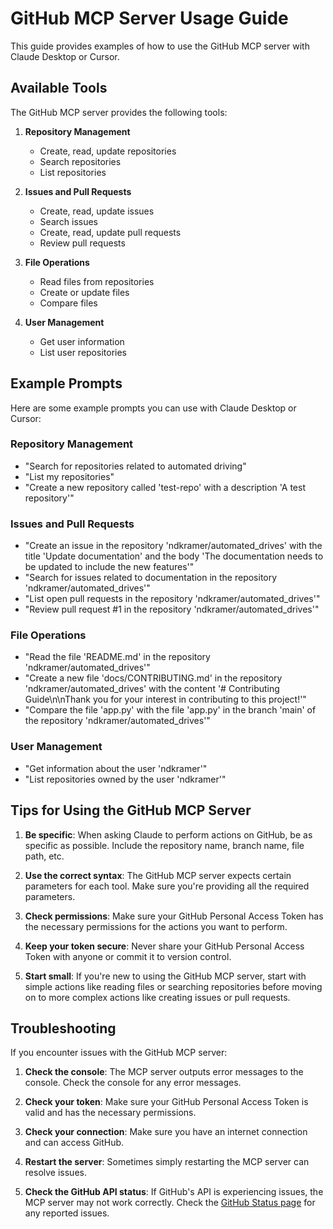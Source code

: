 # GitHub MCP Server Usage Guide

This guide provides examples of how to use the GitHub MCP server with Claude Desktop or Cursor.

## Available Tools

The GitHub MCP server provides the following tools:

1. **Repository Management**
   - Create, read, update repositories
   - Search repositories
   - List repositories

2. **Issues and Pull Requests**
   - Create, read, update issues
   - Search issues
   - Create, read, update pull requests
   - Review pull requests

3. **File Operations**
   - Read files from repositories
   - Create or update files
   - Compare files

4. **User Management**
   - Get user information
   - List user repositories

## Example Prompts

Here are some example prompts you can use with Claude Desktop or Cursor:

### Repository Management

- "Search for repositories related to automated driving"
- "List my repositories"
- "Create a new repository called 'test-repo' with a description 'A test repository'"

### Issues and Pull Requests

- "Create an issue in the repository 'ndkramer/automated_drives' with the title 'Update documentation' and the body 'The documentation needs to be updated to include the new features'"
- "Search for issues related to documentation in the repository 'ndkramer/automated_drives'"
- "List open pull requests in the repository 'ndkramer/automated_drives'"
- "Review pull request #1 in the repository 'ndkramer/automated_drives'"

### File Operations

- "Read the file 'README.md' in the repository 'ndkramer/automated_drives'"
- "Create a new file 'docs/CONTRIBUTING.md' in the repository 'ndkramer/automated_drives' with the content '# Contributing Guide\n\nThank you for your interest in contributing to this project!'"
- "Compare the file 'app.py' with the file 'app.py' in the branch 'main' of the repository 'ndkramer/automated_drives'"

### User Management

- "Get information about the user 'ndkramer'"
- "List repositories owned by the user 'ndkramer'"

## Tips for Using the GitHub MCP Server

1. **Be specific**: When asking Claude to perform actions on GitHub, be as specific as possible. Include the repository name, branch name, file path, etc.

2. **Use the correct syntax**: The GitHub MCP server expects certain parameters for each tool. Make sure you're providing all the required parameters.

3. **Check permissions**: Make sure your GitHub Personal Access Token has the necessary permissions for the actions you want to perform.

4. **Keep your token secure**: Never share your GitHub Personal Access Token with anyone or commit it to version control.

5. **Start small**: If you're new to using the GitHub MCP server, start with simple actions like reading files or searching repositories before moving on to more complex actions like creating issues or pull requests.

## Troubleshooting

If you encounter issues with the GitHub MCP server:

1. **Check the console**: The MCP server outputs error messages to the console. Check the console for any error messages.

2. **Check your token**: Make sure your GitHub Personal Access Token is valid and has the necessary permissions.

3. **Check your connection**: Make sure you have an internet connection and can access GitHub.

4. **Restart the server**: Sometimes simply restarting the MCP server can resolve issues.

5. **Check the GitHub API status**: If GitHub's API is experiencing issues, the MCP server may not work correctly. Check the [GitHub Status page](https://www.githubstatus.com/) for any reported issues. 
